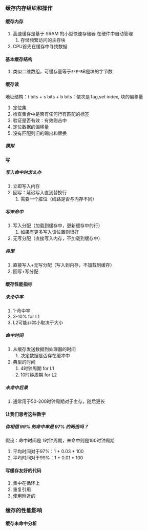 ### 缓存内存组织和操作

#### 缓存内存

1. 高速缓存是基于 SRAM 的小型快速存储器
   在硬件中自动管理
   1. 存储频繁访问的主存块
2. CPU首先在缓存中寻找数据

#### 基本缓存结构

1. 类似二维数组，可缓存量等于`S*E*B`B是块的字节数

#### 缓存读

地址结构：t bits + s bits  + b bits：依次是Tag,set index, 块的偏移量

1. 定位集
2. 检查集合中是否有任何行有匹配的标签
3. 验证是否有效：有效则击中
4. 定位数据的偏移量
5. 没有匹配则旧的踢出和替换

##### 模拟

#### 写

##### 写入命中时怎么办

1. 立即写入内存
2. 回写：延迟写入直到替换行
   1. 需要一个脏位（线路是否与内存不同）

##### 写未命中

1. 写入分配（加载到缓存中，更新缓存中的行）
   1. 如果有更多写入该位置则很好
2. 无写分配（直接写入内存，不加载到缓存中）

##### 典型

1. 直接写入+无写分配（写入到内存，不加载到缓存）
2. 回写+写分配

#### 缓存性能指标

##### 未命中率

1. 1-命中率
2. 3-10% for L1
3. L2可能非常小取决于大小

##### 命中时间

1. 从缓存发送数据到处理器的时间
   1. 决定数据是否存在缓冲中
2. 典型的时间
   1. 4时钟周期 for L1
   2. 10时钟周期 for L2

##### 未命中后果

1. 通常用于50-200时钟周期对于主存，随后更长

#### 让我们思考这些数字

##### 你相信 99% 的命中率是 97% 的两倍吗？

假设：命中时间是 1时钟周期，未命中则是100时钟周期

1. 平均时间对于97%：1 + 0.03 * 100
2. 平均时间对于99%：1 + 0.01 * 100

#### 写缓存友好的代码

1. 集中在循环上
2. 重复引用
3. 使用附近的

### 缓存的性能影响

#### 缓存未命中分析

